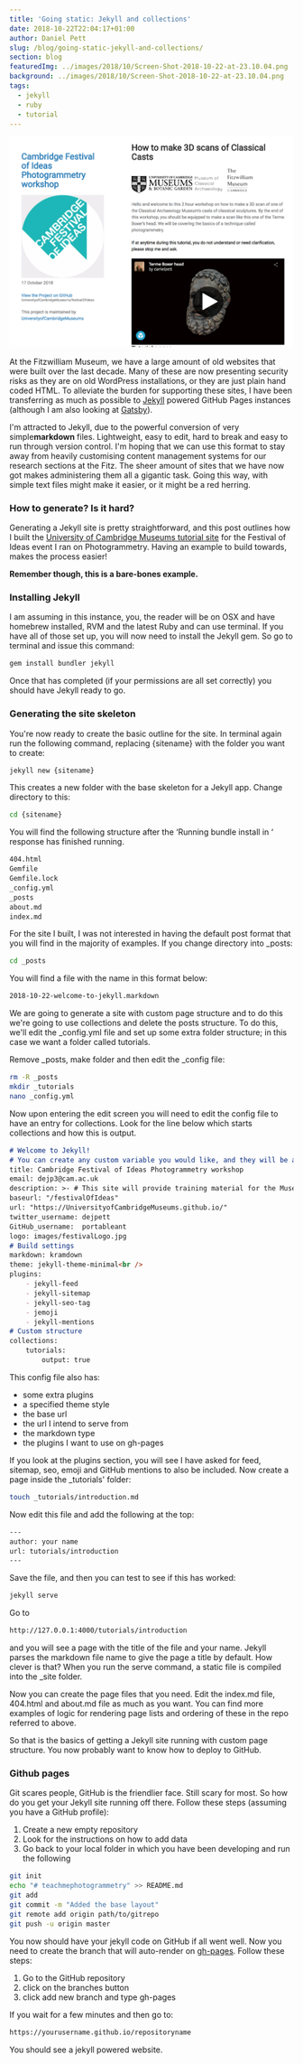 ```yaml
---
title: 'Going static: Jekyll and collections'
date: 2018-10-22T22:04:17+01:00
author: Daniel Pett
slug: /blog/going-static-jekyll-and-collections/
section: blog
featuredImg: ../images/2018/10/Screen-Shot-2018-10-22-at-23.10.04.png
background: ../images/2018/10/Screen-Shot-2018-10-22-at-23.10.04.png
tags:
  - jekyll
  - ruby
  - tutorial
---
```


![3D instructional website screenshot](../images/2018/10/Screen-Shot-2018-10-22-at-23.10.04.png)

At the Fitzwilliam Museum, we have a large amount of old websites that were built over the last decade. Many of these are now presenting security risks as they are on old WordPress installations, or they are just plain hand coded HTML. To alleviate the burden for supporting these sites, I have been transferring as much as possible to [Jekyll](https://jekyllrb.com/) powered GitHub Pages instances (although I am also looking at [Gatsby](https://gatsbyjs.com)).

I'm attracted to Jekyll, due to the powerful conversion of very simple**markdown** files. Lightweight, easy to edit, hard to break and easy to run through version control. I'm hoping that we can use this format to stay away from heavily customising content management systems for our research sections at the Fitz. The sheer amount of sites that we have now got makes administering them all a gigantic task. Going this way, with simple text files might make it easier, or it might be a red herring.

### How to generate? Is it hard?

Generating a Jekyll site is pretty straightforward, and this post outlines how I built the [University of Cambridge Museums tutorial site](https://github.com/UniversityofCambridgeMuseums/festivalOfIdeas) for the Festival of Ideas event I ran on Photogrammetry. Having an example to build towards, makes the process easier!

**Remember though, this is a bare-bones example.**

### Installing Jekyll

I am assuming in this instance, you, the reader will be on OSX and have homebrew installed, RVM and the latest Ruby and can 
use terminal. If you have all of those set up, you will now need to install the Jekyll gem. So go to terminal and issue this command:

```bash
gem install bundler jekyll
```

Once that has completed (if your permissions are all set correctly) you should have Jekyll ready to go.

### Generating the site skeleton

You're now ready to create the basic outline for the site. In terminal again run the following command, replacing {sitename} with the folder you want to create:

```bash
jekyll new {sitename}
```

This creates a new folder with the base skeleton for a Jekyll app. Change directory to this:

```bash
cd {sitename}
```

You will find the following structure after the &#8216;Running bundle install in &#8216; response has finished running.

```bash
404.html
Gemfile
Gemfile.lock
_config.yml
_posts
about.md
index.md
```

For the site I built, I was not interested in having the default post format that you will find in the majority of examples. If you change directory into _posts:

```bash
cd _posts
```

You will find a file with the name in this format below:

```bash
2018-10-22-welcome-to-jekyll.markdown
```

We are going to generate a site with custom page structure and to do this we're going to use collections and delete the posts structure. To do this, we'll edit the _config.yml file and set up some extra folder structure; in this case we want a folder called tutorials.

Remove \_posts, make folder and then edit the \_config file:

```bash
rm -R _posts
mkdir _tutorials
nano _config.yml
```

Now upon entering the edit screen you will need to edit the config file to have an entry for collections. Look for the line below which starts collections and how this is output.

```markdown
# Welcome to Jekyll!
# You can create any custom variable you would like, and they will be accessible# in the templates via {{ site.myvariable }}.
title: Cambridge Festival of Ideas Photogrammetry workshop
email: dejp3@cam.ac.uk
description: >- # This site will provide training material for the Museum of Classical Archaeology's workshop on photogrammetry.
baseurl: "/festivalOfIdeas" 
url: "https://UniversityofCambridgeMuseums.github.io/" 
twitter_username: dejpett
GitHub_username:  portableant
logo: images/festivalLogo.jpg
# Build settings
markdown: kramdown
theme: jekyll-theme-minimal<br />
plugins:  
    - jekyll-feed
    - jekyll-sitemap
    - jekyll-seo-tag
    - jemoji  
    - jekyll-mentions
# Custom structure
collections:  
    tutorials:   
        output: true
```

This config file also has:

  * some extra plugins
  * a specified theme style
  * the base url
  * the url I intend to serve from
  * the markdown type
  * the plugins I want to use on gh-pages

If you look at the plugins section, you will see I have asked for feed, sitemap, seo, emoji and GitHub mentions to also be included. Now create a page inside the _tutorials' folder:

```bash
touch _tutorials/introduction.md
```

Now edit this file and add the following at the top:

```bash
--- 
author: your name 
url: tutorials/introduction
---
```

Save the file, and then you can test to see if this has worked:

```bash
jekyll serve
```

Go to

```bash
http://127.0.0.1:4000/tutorials/introduction
```

and you will see a page with the title of the file and your name. Jekyll parses the markdown file name to give the page a title by default. How clever is that? When you run the serve command, a static file is compiled into the _site folder.

Now you can create the page files that you need. Edit the index.md file, 404.html and about.md file as much as you want. You can find more examples of logic for rendering page lists and ordering of these in the repo referred to above.

So that is the basics of getting a Jekyll site running with custom page structure. You now probably want to know how to deploy to GitHub.

### Github pages

Git scares people, GitHub is the friendlier face. Still scary for most. So how do you get your Jekyll site running off there. Follow these steps (assuming you have a GitHub profile):

  1. Create a new empty repository
  2. Look for the instructions on how to add data
  3. Go back to your local folder in which you have been developing and run the following

```bash
git init
echo "# teachmephotogrammetry" >> README.md
git add 
git commit -m "Added the base layout"
git remote add origin path/to/gitrepo
git push -u origin master
```

You now should have your jekyll code on GitHub if all went well. Now you need to create the branch that will auto-render on [gh-pages](https://pages.github.com/). Follow these steps:

  1. Go to the GitHub repository
  2. click on the branches button
  3. click add new branch and type gh-pages

If you wait for a few minutes and then go to:

```bash
https://yourusername.github.io/repositoryname
```

You should see a jekyll powered website.